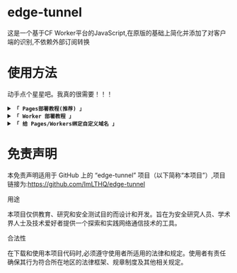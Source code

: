 # edge-tunnel
这是一个基于CF Worker平台的JavaScript,在原版的基础上简化并添加了对客户端的识别,不依赖外部订阅转换

# 使用方法
动手点个星星吧。我真的很需要！！！

<details>
<summary><code><strong>「 Pages部署教程(推荐) 」</strong></code></summary>
1. 部署 CF Pages:
    - 在Github上先 Fork 本项目
    - 在CF Pages控制台中选择`连接到 Git`后,选中`edge-tunnel`项目后点击`开始设置`

2. 使用订阅:
    - 在你的Clash/V2ray客户端导入订阅地址`https://CF分配的域名/sub`即可
</details>

<details>
<summary><code><strong>「 Worker 部署教程 」</strong></code></summary>
1. 部署 CF Worker:
    - 在Github上先Fork本项目
    - 在CF Worker 控制台中创建一个新的Worker
    - 在`导入存储库`中选择`edge-tunnel`,点击`保存并部署`

2. 因为部分用户无法访问CF分配的地址,建议按照下面的教程绑定自定义域名
</details>

<details>
<summary><code><strong>「 给 Pages/Workers绑定自定义域名 」</strong></code></summary>
1. CF连接你的域名:
    - 去`账户主页`,选择`域`,输入你的域名,点击`继续`
    - 按照需求选择计划(免费的够用了),点击`继续`,点击`继续前往激活`,点击`确认`
    - 按照CF的要求返回你的域名服务商,将你当前的DNS服务器替换为CF DNS服务器

2. Worker绑定自定义域名
    - 点击Worker控制台的`设置`选项卡,在`域和路由`那一栏点`添加`,选择`自定义域`
    - 填入你的自定义子域名,注意不要使用你的主域名，例如：
        你的主域名是`femboy.love`,则填入 `im.femboy.love`即可
    - 点击`添加域`

3. Pages绑定自定义域名
    - 点击Pages控制台的`自定义域`选项卡,点击`设置自定义域`
    - 填入你的自定义子域名,注意不要使用你的主域名，例如：
        你的主域名是`femboy.love`,则填入 `im.femboy.love`即可
    - 点击`继续`,点击`激活域`
</details>

# 免责声明
本免责声明适用于 GitHub 上的 “edge-tunnel” 项目（以下简称“本项目”）,项目链接为:https://github.com/ImLTHQ/edge-tunnel

用途

本项目仅供教育、研究和安全测试目的而设计和开发。旨在为安全研究人员、学术界人士及技术爱好者提供一个探索和实践网络通信技术的工具。

合法性

在下载和使用本项目代码时,必须遵守使用者所适用的法律和规定。使用者有责任确保其行为符合所在地区的法律框架、规章制度及其他相关规定。